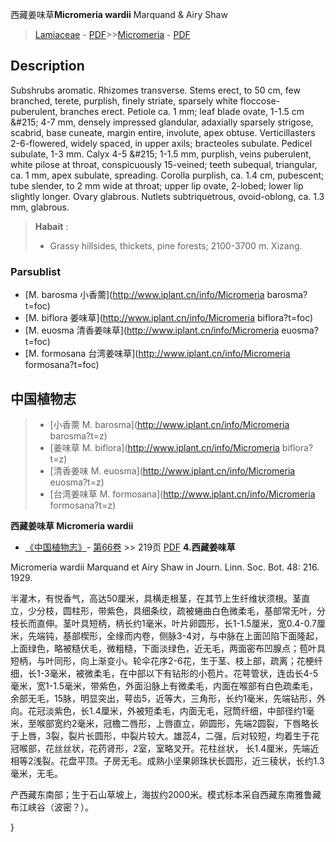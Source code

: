 西藏姜味草**Micromeria wardii** Marquand & Airy Shaw

> [Lamiaceae](http://www.iplant.cn/info/Lamiaceae?t=foc) - [PDF](http://www.iplant.cn/foc/pdf/Lamiaceae.pdf)>>[Micromeria](http://www.iplant.cn/info/Micromeria?t=foc) - [PDF](http://www.iplant.cn/foc/pdf/Micromeria.pdf)

## Description

Subshrubs aromatic. Rhizomes transverse. Stems erect, to 50 cm, few branched, terete, purplish, finely striate, sparsely white floccose-puberulent, branches erect. Petiole ca. 1 mm; leaf blade ovate, 1-1.5 cm &amp;#215; 4-7 mm, densely impressed glandular, adaxially sparsely strigose, scabrid, base cuneate, margin entire, involute, apex obtuse. Verticillasters 2-6-flowered, widely spaced, in upper axils; bracteoles subulate. Pedicel subulate, 1-3 mm. Calyx 4-5 &amp;#215; 1-1.5 mm, purplish, veins puberulent, white pilose at throat, conspicuously 15-veined; teeth subequal, triangular, ca. 1 mm, apex subulate, spreading. Corolla purplish, ca. 1.4 cm, pubescent; tube slender, to 2 mm wide at throat; upper lip ovate, 2-lobed; lower lip slightly longer. Ovary glabrous. Nutlets subtriquetrous, ovoid-oblong, ca. 1.3 mm, glabrous.


> **Habait** : 
>* Grassy hillsides, thickets, pine forests; 2100-3700 m. Xizang.

### Parsublist

* [M.  barosma  小香薷](http://www.iplant.cn/info/Micromeria barosma?t=foc)
* [M.  biflora  姜味草](http://www.iplant.cn/info/Micromeria biflora?t=foc)
* [M.  euosma  清香姜味草](http://www.iplant.cn/info/Micromeria euosma?t=foc)
* [M.  formosana  台湾姜味草](http://www.iplant.cn/info/Micromeria formosana?t=foc)


## 中国植物志

> * [小香薷  M.  barosma](http://www.iplant.cn/info/Micromeria barosma?t=z)
> * [姜味草  M.  biflora](http://www.iplant.cn/info/Micromeria biflora?t=z)
> * [清香姜味  M.  euosma](http://www.iplant.cn/info/Micromeria euosma?t=z)
> * [台湾姜味草  M.  formosana](http://www.iplant.cn/info/Micromeria formosana?t=z)


**西藏姜味草 Micromeria wardii**

* [《中国植物志》](http://www.iplant.cn/frps)- [第66卷](http://www.iplant.cn/frps/vol/66) >> 219页 [PDF](http://www.iplant.cn/frps/pdf/66/219.PDF)
**4.西藏姜味草**

Micromeria wardii Marquand et Airy Shaw in Journ. Linn. Soc. Bot. 48: 216. 1929.

半灌木，有悦香气，高达50厘米，具横走根茎，在其节上生纤维状须根。茎直立，少分枝，圆柱形，带紫色，具细条纹，疏被蜷曲白色微柔毛，基部常无叶，分枝长而直伸。茎叶具短柄，柄长约1毫米，叶片卵圆形，长1-1.5厘米，宽0.4-0.7厘米，先端钝，基部楔形，全缘而内卷，侧脉3-4对，与中脉在上面凹陷下面隆起，上面绿色，略被糙伏毛，微粗糙，下面淡绿色，近无毛，两面密布凹腺点；苞叶具短柄，与叶同形，向上渐变小。轮伞花序2-6花，生于茎、枝上部，疏离；花梗纤细，长1-3毫米，被微柔毛，在中部以下有钻形的小苞片。花萼管状，连齿长4-5毫米，宽1-1.5毫米，带紫色，外面沿脉上有微柔毛，内面在喉部有白色疏柔毛，余部无毛，15脉，明显突出，萼齿5，近等大，三角形，长约1毫米，先端钻形，外向。花冠淡紫色，长1.4厘米，外被短柔毛，内面无毛，冠筒纤细，中部径约1毫米，至喉部宽约2毫米，冠檐二唇形，上唇直立，卵圆形，先端2圆裂，下唇略长于上唇，3裂，裂片长圆形，中裂片较大。雄蕊4，二强，后对较短，均着生于花冠喉部，花丝丝状，花药肾形，2室，室略叉开。花柱丝状， 长1.4厘米，先端近相等2浅裂。花盘平顶。子房无毛。成熟小坚果卵珠状长圆形，近三稜状，长约1.3毫米，无毛。

产西藏东南部；生于石山草坡上，海拔约2000米。模式标本采自西藏东南雅鲁藏布江峡谷（波密？）。

}